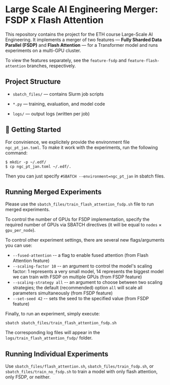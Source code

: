 # Large Scale AI Engineering Merger: FSDP x Flash Attention 

This repository contains the project for the ETH course Large-Scale AI Engineering. It implements a merger of two features — **Fully Sharded Data Parallel (FSDP)** and **Flash Attention** — for a Transformer model and runs experiments on a multi-GPU cluster.

To view the features separately, see the `feature-fsdp` and `feature-flash-attention` branches, respectively.

## Project Structure
- `sbatch_files/` — contains Slurm job scripts

- `*.py` — training, evaluation, and model code

-  `logs/` — output logs (written per job)

## 🚀 Getting Started 
For convinience, we explicitely provide the environment file `ngc_pt_jan.toml`.
To make it work with the experiments, run the following command:
```
$ mkdir -p ~/.edf/
$ cp ngc_pt_jan.toml ~/.edf/.
```

Then you can just specify `#SBATCH --environment=ngc_pt_jan` in sbatch files. 


## Running Merged Experiments

Please use the `sbatch_files/train_flash_attention_fsdp.sh` file to run merged experiments. 

To control the number of GPUs for FSDP implementation, specify the required number of GPUs via SBATCH directives (it will be equal to `nodes` × `gpu_per_node`).

To control other experiment settings, there are several new flags/arguments you can use:

- `--fused-attention` -- a flag to enable fused attention (from Flash Attention feature)
- `--scaling-factor 10` -- an argument to control the model's scaling factor: 1 represents a very small model, 14 represents the biggest model we can train with FSDP on multiple GPUs (from FSDP feature)
- `--scaling-strategy all` -- an argument to choose between two scaling strategies; the default (recommended) option `all` will scale all parameters simultaneously (from FSDP feature)
- `--set-seed 42` -- sets the seed to the specified value (from FSDP feature)

Finally, to run an experiment, simply execute:
```
sbatch sbatch_files/train_flash_attention_fsdp.sh
```

The corresponding log files will appear in the `logs/train_flash_attention_fsdp/` folder. 

## Running Individual Experiments 
Use `sbatch_files/flash_attention.sh`, `sbatch_files/train_fsdp.sh`, or `sbatch_files/train_no_fsdp.sh` to train a model with only flash attention, only FSDP, or neither.


